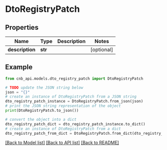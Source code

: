 # DtoRegistryPatch


## Properties

Name | Type | Description | Notes
------------ | ------------- | ------------- | -------------
**description** | **str** |  | [optional] 

## Example

```python
from cnb_api.models.dto_registry_patch import DtoRegistryPatch

# TODO update the JSON string below
json = "{}"
# create an instance of DtoRegistryPatch from a JSON string
dto_registry_patch_instance = DtoRegistryPatch.from_json(json)
# print the JSON string representation of the object
print(DtoRegistryPatch.to_json())

# convert the object into a dict
dto_registry_patch_dict = dto_registry_patch_instance.to_dict()
# create an instance of DtoRegistryPatch from a dict
dto_registry_patch_from_dict = DtoRegistryPatch.from_dict(dto_registry_patch_dict)
```
[[Back to Model list]](../README.md#documentation-for-models) [[Back to API list]](../README.md#documentation-for-api-endpoints) [[Back to README]](../README.md)


